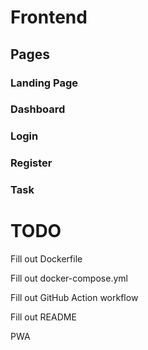# Frontend

## Pages
### Landing Page
### Dashboard
### Login
### Register
### Task


# TODO
Fill out Dockerfile

Fill out docker-compose.yml

Fill out GitHub Action workflow

Fill out README

PWA
